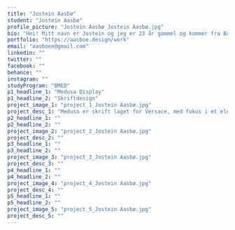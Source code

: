 ```yaml
---
title: "Jostein Aasbø"
student: "Jostein Aasbø"
profile_picture: "Jostein Aasbø_Jostein Aasbø.jpg"
bio: "Hei! Mitt navn er Jostein og jeg er 23 år gammel og kommer fra Bangsund. Jeg har hatt en interesse for grafisk design nesten så lenge jeg kan huske. Jeg tok et svennebrev i mediegrafikerfaget etter at jeg var ferdig på videregående. Fant raskt ut etter dette at jeg ønsket å lære mere og endte med å søke på bachelor her på NTNU, noe som jeg har trivdes svært godt med og ønsker å bygge videre på. Jeg har hatt en økende interesse for skriftdesign, men synes de fleste felt innen faget er gøy å jobbe med."
portfolio: "https://aasboe.design/work"
email: "aasboee@gmail.com"
linkedin: ""
twitter: ""
facebook: ""
behance: ""
instagram: ""
studyProgram: "BMED"
p1_headline_1: "Medusa Display"
p1_headline_2: "Skriftdesign"
project_image_1: "project_1_Jostein Aasbø.jpg"
project_desc_1: "Medusa er skrift laget for Versace, med fokus i et elegant og moderne skriftsnitt. Dette var «drømmeprosjektet» mitt i emnet Emneoverbyggende prosjekt, hvor skriften skulle brukes i display sammenhenger for Versace. Målet var å lage an moderne ny-antikva skrift, med høy kontrast og god balanse. Utgangspunktet var å skape en moderne skrift, med tilknytninger til de tradisjonelle skriftene i samme skrifttype."
p2_headline_1: ""
p2_headline_2: ""
project_image_2: "project_2_Jostein Aasbø.jpg"
project_desc_2: ""
p3_headline_1: ""
p3_headline_2: ""
project_image_3: "project_3_Jostein Aasbø.jpg"
project_desc_3: ""
p4_headline_1: ""
p4_headline_2: ""
project_image_4: "project_4_Jostein Aasbø.jpg"
project_desc_4: ""
p5_headline_1: ""
p5_headline_2: ""
project_image_5: "project_5_Jostein Aasbø.jpg"
project_desc_5: ""
---
```


